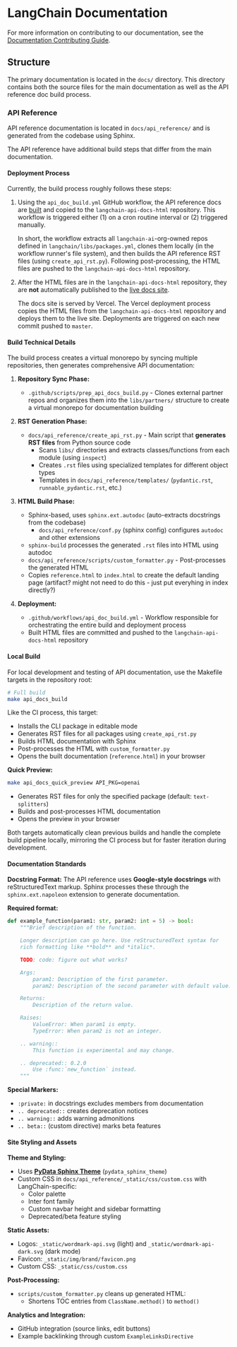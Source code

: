 # LangChain Documentation

For more information on contributing to our documentation, see the [Documentation Contributing Guide](https://python.langchain.com/docs/contributing/how_to/documentation).

## Structure

The primary documentation is located in the `docs/` directory. This directory contains
both the source files for the main documentation as well as the API reference doc
build process.

### API Reference

API reference documentation is located in `docs/api_reference/` and is generated from
the codebase using Sphinx.

The API reference have additional build steps that differ from the main documentation.

#### Deployment Process

Currently, the build process roughly follows these steps:

1. Using the `api_doc_build.yml` GitHub workflow, the API reference docs are
    [built](#build-technical-details) and copied to the `langchain-api-docs-html`
    repository. This workflow is triggered either (1) on a cron routine interval or (2)
    triggered manually.

    In short, the workflow extracts all `langchain-ai`-org-owned repos defined in
    `langchain/libs/packages.yml`, clones them locally (in the workflow runner's file
    system), and then builds the API reference RST files (using `create_api_rst.py`).
    Following post-processing, the HTML files are pushed to the
    `langchain-api-docs-html` repository.
2. After the HTML files are in the `langchain-api-docs-html` repository, they are **not**
    automatically published to the [live docs site](https://python.langchain.com/api_reference/).

    The docs site is served by Vercel. The Vercel deployment process copies the HTML
    files from the `langchain-api-docs-html` repository and deploys them to the live
    site. Deployments are triggered on each new commit pushed to `master`.

#### Build Technical Details

The build process creates a virtual monorepo by syncing multiple repositories, then generates comprehensive API documentation:

1. **Repository Sync Phase:**
   - `.github/scripts/prep_api_docs_build.py` - Clones external partner repos and organizes them into the `libs/partners/` structure to create a virtual monorepo for documentation building

2. **RST Generation Phase:**
   - `docs/api_reference/create_api_rst.py` - Main script that **generates RST files** from Python source code
     - Scans `libs/` directories and extracts classes/functions from each module (using `inspect`)
     - Creates `.rst` files using specialized templates for different object types
     - Templates in `docs/api_reference/templates/` (`pydantic.rst`, `runnable_pydantic.rst`, etc.)

3. **HTML Build Phase:**
   - Sphinx-based, uses `sphinx.ext.autodoc` (auto-extracts docstrings from the codebase)
     - `docs/api_reference/conf.py` (sphinx config) configures `autodoc` and other extensions
   - `sphinx-build` processes the generated `.rst` files into HTML using autodoc
   - `docs/api_reference/scripts/custom_formatter.py` - Post-processes the generated HTML
   - Copies `reference.html` to `index.html` to create the default landing page (artifact? might not need to do this - just put everyhing in index directly?)

4. **Deployment:**
   - `.github/workflows/api_doc_build.yml` - Workflow responsible for orchestrating the entire build and deployment process
   - Built HTML files are committed and pushed to the `langchain-api-docs-html` repository

#### Local Build

For local development and testing of API documentation, use the Makefile targets in the repository root:

```bash
# Full build
make api_docs_build
```

Like the CI process, this target:

- Installs the CLI package in editable mode
- Generates RST files for all packages using `create_api_rst.py`
- Builds HTML documentation with Sphinx
- Post-processes the HTML with `custom_formatter.py`
- Opens the built documentation (`reference.html`) in your browser

**Quick Preview:**

```bash
make api_docs_quick_preview API_PKG=openai
```

- Generates RST files for only the specified package (default: `text-splitters`)
- Builds and post-processes HTML documentation
- Opens the preview in your browser

Both targets automatically clean previous builds and handle the complete build pipeline locally, mirroring the CI process but for faster iteration during development.

#### Documentation Standards

**Docstring Format:**
The API reference uses **Google-style docstrings** with reStructuredText markup. Sphinx processes these through the `sphinx.ext.napoleon` extension to generate documentation.

**Required format:**

```python
def example_function(param1: str, param2: int = 5) -> bool:
    """Brief description of the function.

    Longer description can go here. Use reStructuredText syntax for
    rich formatting like **bold** and *italic*.

    TODO: code: figure out what works?

    Args:
        param1: Description of the first parameter.
        param2: Description of the second parameter with default value.

    Returns:
        Description of the return value.

    Raises:
        ValueError: When param1 is empty.
        TypeError: When param2 is not an integer.

    .. warning::
        This function is experimental and may change.

    .. deprecated:: 0.2.0
        Use :func:`new_function` instead.
    """
```

**Special Markers:**

- `:private:` in docstrings excludes members from documentation
- `.. deprecated::` creates deprecation notices
- `.. warning::` adds warning admonitions
- `.. beta::` (custom directive) marks beta features

#### Site Styling and Assets

**Theme and Styling:**

- Uses [**PyData Sphinx Theme**](https://pydata-sphinx-theme.readthedocs.io/en/stable/index.html) (`pydata_sphinx_theme`)
- Custom CSS in `docs/api_reference/_static/css/custom.css` with LangChain-specific:
  - Color palette
  - Inter font family
  - Custom navbar height and sidebar formatting
  - Deprecated/beta feature styling

**Static Assets:**

- Logos: `_static/wordmark-api.svg` (light) and `_static/wordmark-api-dark.svg` (dark mode)
- Favicon: `_static/img/brand/favicon.png`
- Custom CSS: `_static/css/custom.css`

**Post-Processing:**

- `scripts/custom_formatter.py` cleans up generated HTML:
  - Shortens TOC entries from `ClassName.method()` to `method()`

**Analytics and Integration:**

- GitHub integration (source links, edit buttons)
- Example backlinking through custom `ExampleLinksDirective`
